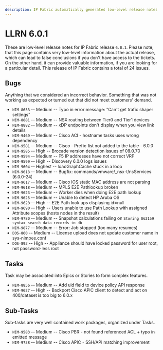 ```yaml
---
description: IP Fabric automatically generated low-level release notes for version 6.0.1.
---
```


# LLRN 6.0.1

These are low-level release notes for IP Fabric release `6.0.1`. Please note, that this page contains very low-level information about the actual release, which can lead to false conclusions if you don't have access to the tickets. On the other hand, it can provide valuable information, if you are looking for a particular detail. This release of IP Fabric contains a total of 24 issues.

## Bugs

Anything that we considered an incorrect behavior. Something that was not working as expected or turned out that did not meet customers' demand.

- `NIM-8653` -- Medium -- Typo in error message: "Can't get trafic shaper settings"
- `NIM-8881` -- Medium -- NSX routing between Tier0 and Tier1 devices
- `NIM-8882` -- Medium -- xDP endpoints don't display when you view link details
- `NIM-9469` -- Medium -- Cisco ACI - hostname tasks uses wrong dependency
- `NIM-9581` -- Medium -- Cisco - Prefix-list not added to the table - 6.0.0
- `NIM-9585` -- High -- Brocade version detection issues of 08.0.70
- `NIM-9594` -- Medium -- F5 IP addresses have not correct VRF
- `NIM-9599` -- High -- Discovery 6.0.0 logs issues
- `NIM-9604` -- Highest -- loadGraphCache stuck in a loop
- `NIM-9613` -- Medium -- Bugfix: commands/vmware/_nsx-t/nsServices (6.0.0-24)
- `NIM-9617` -- Medium -- Cisco IOS static MAC address are not parsing
- `NIM-9618` -- Medium -- MPLS E2E Pathlookup broken
- `NIM-9623` -- Medium -- Worker dies when doing E2E path lookup
- `NIM-9625` -- Medium -- Unable to detect HP Aruba OS
- `NIM-9628` -- High -- E2E Path look ups displaying id=null
- `NIM-9690` -- High -- Users unable to use Path Lookup with assigned Attribute scopes (hosts nodes in the result)
- `NIM-9780` -- Medium -- Snapshot calculations failing on `Storing 862169 syntax search data records in db`
- `NIM-9877` -- Medium -- Error: Job stopped (too many resumes)
- `DOS-860` -- Medium -- License upload does not update customer name in sys-nimpee.conf
- `DOS-893` -- High -- Appliance should have locked password for user root, not password-less root

## Tasks

Task may be associated into Epics or Stories to form complex features.

- `NIM-8856` -- Medium -- Add uid field to device policy API response
- `NIM-9627` -- High -- Backport Cisco APIC client to detect and act on 400/dataset is too big to 6.0.x

## Sub-Tasks

Sub-tasks are very well contained work packages, organized under Tasks.

- `NIM-9583` -- Medium -- Cisco PBR - not found referenced ACL + typo in emitted message
- `NIM-9738` -- Medium -- Cisco APIC - SSH/API matching improvement
